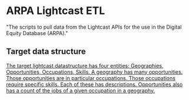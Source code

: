 # ARPA Lightcast ETL

"The scripts to pull data from the Lightcast APIs for the use in the Digital Equity Database (ARPA)."


## Target data structure

[The target lightcast datastructure has four entities: Geographies, Opportunities, Occupations, Skills. A geography has many opportunities. Those opportunities are in particular occupations. Those occupations require specific skills. Each of these has descriptions. Opportunities also has a count of the jobs of a given occupation in a geography.]((https://github.com/mikevatd3/arpa_lightcast_etl/blob/main/arpa-lightcast-dataset.png?raw=true))

